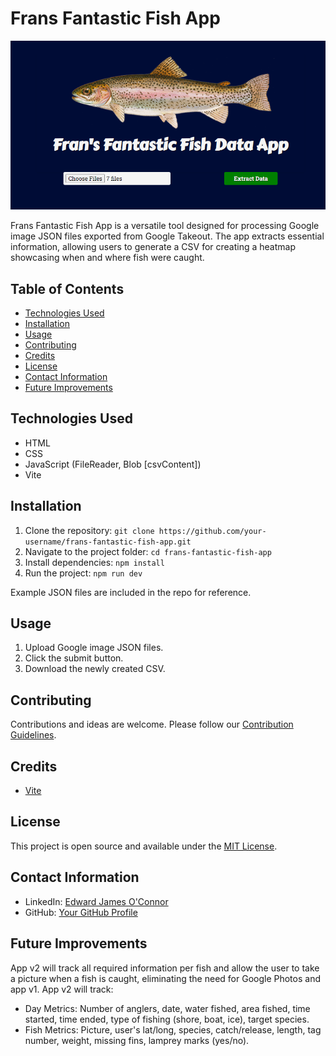 # Frans Fantastic Fish App

![Upload Screen](screenshots/app.png)

Frans Fantastic Fish App is a versatile tool designed for processing Google image JSON files exported from Google Takeout. The app extracts essential information, allowing users to generate a CSV for creating a heatmap showcasing when and where fish were caught.

## Table of Contents
- [Technologies Used](#technologies-used)
- [Installation](#installation)
- [Usage](#usage)
- [Contributing](#contributing)
- [Credits](#credits)
- [License](#license)
- [Contact Information](#contact-information)
- [Future Improvements](#future-improvements)

## Technologies Used
- HTML
- CSS
- JavaScript (FileReader, Blob [csvContent])
- Vite

## Installation
1. Clone the repository: `git clone https://github.com/your-username/frans-fantastic-fish-app.git`
2. Navigate to the project folder: `cd frans-fantastic-fish-app`
3. Install dependencies: `npm install`
4. Run the project: `npm run dev`

Example JSON files are included in the repo for reference.

## Usage
1. Upload Google image JSON files.
2. Click the submit button.
3. Download the newly created CSV.

## Contributing
Contributions and ideas are welcome. Please follow our [Contribution Guidelines](CONTRIBUTING.md).

## Credits
- [Vite](https://vitejs.dev/)

## License
This project is open source and available under the [MIT License](LICENSE).

## Contact Information
- LinkedIn: [Edward James O'Connor](https://www.linkedin.com/in/edwardjamesoconnor/)
- GitHub: [Your GitHub Profile](https://github.com/Eddie-OConnor)

## Future Improvements
App v2 will track all required information per fish and allow the user to take a picture when a fish is caught, eliminating the need for Google Photos and app v1. App v2 will track:
- Day Metrics: Number of anglers, date, water fished, area fished, time started, time ended, type of fishing (shore, boat, ice), target species.
- Fish Metrics: Picture, user's lat/long, species, catch/release, length, tag number, weight, missing fins, lamprey marks (yes/no).
